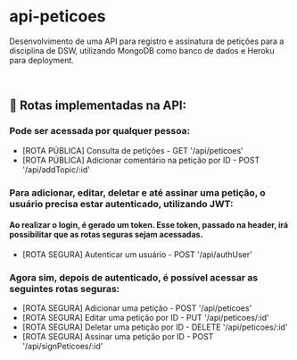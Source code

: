 # api-peticoes
Desenvolvimento de uma API para registro e assinatura de petições para a disciplina de DSW, utilizando MongoDB como banco de dados e Heroku para deployment.

<br>

## 🚨 Rotas implementadas na API:

### Pode ser acessada por qualquer pessoa:
  * [ROTA PÚBLICA] Consulta de petições - GET '/api/peticoes'
  * [ROTA PÚBLICA] Adicionar comentário na petição por ID - POST '/api/addTopic/:id'
  
### Para adicionar, editar, deletar e até assinar uma petição, o usuário precisa estar autenticado, utilizando JWT:
#### Ao realizar o login, é gerado um token. Esse token, passado na header, irá possibilitar que as rotas seguras sejam acessadas.
  * [ROTA SEGURA] Autenticar um usuário - POST '/api/authUser'
  
  
 ### Agora sim, depois de autenticado, é possível acessar as seguintes rotas seguras:  
  * [ROTA SEGURA] Adicionar uma petição - POST '/api/peticoes'
  * [ROTA SEGURA] Editar uma petição por ID - PUT '/api/peticoes/:id'
  * [ROTA SEGURA] Deletar uma petição por ID - DELETE '/api/peticoes/:id'
  * [ROTA SEGURA] Assinar uma petição por ID - POST '/api/signPeticoes/:id'

